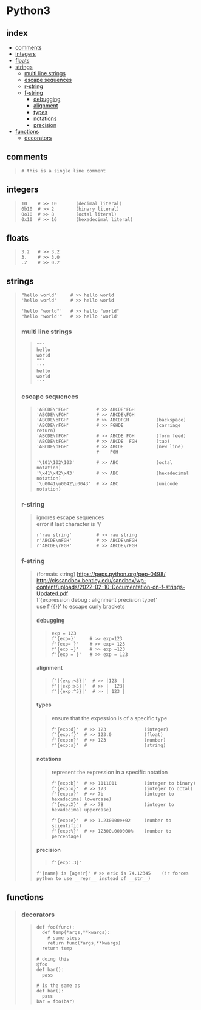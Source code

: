 # Python3

## index

+ [comments ](#comments)
+ [integers ](#integers)
+ [floats   ](#floats)
+ [strings  ](#strings)
  + [multi line strings ](#multi-line-strings)
  + [escape sequences   ](#escape-sequences)
  + [r-string](#r-string)
  + [f-string](#f-string)
    + [debugging](#debugging)
    + [alignment](#alignment)
    + [types    ](#types)
    + [notations](#notations)
    + [precision](#precision)
+ [functions](#functions)
  + [decorators](#decorators)


## comments
> ```
> # this is a single line comment
> ```


## integers
> ```python3
> 10    # >> 10       (decimal literal)
> 0b10  # >> 2        (binary literal)
> 0o10  # >> 8        (octal literal)
> 0x10  # >> 16       (hexadecimal literal)
> ```


## floats
> ```python3
> 3.2   # >> 3.2
> 3.    # >> 3.0 
> .2    # >> 0.2
> ```


## strings
> ```python3
> "hello world"     # >> hello world
> 'hello world'     # >> hello world
> 
> 'hello "world"'   # >> hello "world"
> "hello 'world'"   # >> hello 'world'
> ```
>
> ### multi line strings
>> ```python3
>> """
>> hello
>> world 
>> """
>> '''
>> hello 
>> world
>> '''
>> ```
>
> ### escape sequences
>> ```python3
>> 'ABCDE\'FGH'          # >> ABCDE'FGH
>> 'ABCDE\\FGH'          # >> ABCDE\FGH	
>> 'ABCDE\bFGH'          # >> ABCDFGH          (backspace)
>> 'ABCDE\rFGH'          # >> FGHDE            (carriage return)	
>> 'ABCDE\fFGH'          # >> ABCDE FGH        (form feed)	
>> 'ABCDE\tFGH'          # >> ABCDE  FGH       (tab)
>> 'ABCDE\nFGH'          # >> ABCDE            (new line)	
>>                       #    FGH
>>
>> '\101\102\103'        # >> ABC              (octal notation)
>> '\x41\x42\x43'        # >> ABC              (hexadecimal notation)
>> '\u0041\u0042\u0043'  # >> ABC              (unicode notation)
>> ```
>
> ### r-string 
>> ignores escape sequences  
>> error if last character is '\\'
>> ```python3
>> r'raw string'         # >> raw string
>> r'ABCDE\nFGH'         # >> ABCDE\nFGH
>> r'ABCDE\rFGH'         # >> ABCDE\rFGH
>> ```
>
> ### f-string 
>> (formats string)
>> https://peps.python.org/pep-0498/  
>> http://cissandbox.bentley.edu/sandbox/wp-content/uploads/2022-02-10-Documentation-on-f-strings-Updated.pdf  
>> f'{expression debug : alignment precision type}'  
>> use f'{{}}' to escape curly brackets  
>> 
>> #### debugging
>>> ```python3
>>> exp = 123
>>> f'{exp=}'     # >> exp=123
>>> f'{exp= }'    # >> exp= 123
>>> f'{exp =}'    # >> exp =123
>>> f'{exp = }'   # >> exp = 123
>>> ```
>>
>> #### alignment
>>> ```python3
>>> f'|{exp:<5}|'  # >> |123  |
>>> f'|{exp:>5}|'  # >> |  123|
>>> f'|{exp:^5}|'  # >> | 123 |
>>> ```
>>
>> #### types
>>> ensure that the expession is of a specific type
>>> ```python3
>>> f'{exp:d}'  # >> 123              (integer)
>>> f'{exp:f}'  # >> 123.0            (float)
>>> f'{exp:n}'  # >> 123              (number)
>>> f'{exp:s}'  #                     (string)
>>> ```
>> 
>> #### notations
>>> represent the expression in a specific notation
>>> ```python3
>>> f'{exp:b}'  # >> 1111011          (integer to binary)
>>> f'{exp:o}'  # >> 173              (integer to octal)
>>> f'{exp:x}'  # >> 7b               (integer to hexadecimal lowercase)
>>> f'{exp:X}'  # >> 7B               (integer to hexadecimal uppercase)
>>> 
>>> f'{exp:e}'  # >> 1.230000e+02     (number to scientific)
>>> f'{exp:%}'  # >> 12300.000000%    (number to percentage)
>>> ```
>>
>> #### precision
>>> ```python3
>>> f'{exp:.3}'
>>> ```
>>
>> ```
>> f'{name} is {age!r}' # >> eric is 74.12345    (!r forces python to use __repr__ instead of __str__)
>> ```

## functions
> ### decorators
>> ```python3
>> def foo(func):
>>   def temp(*args,**kwargs):
>>     # some steps
>>     return func(*args,**kwargs)
>>   return temp
>> 
>> # doing this
>> @foo
>> def bar():
>>   pass
>> 
>> # is the same as
>> def bar():
>>   pass
>> bar = foo(bar)
>> ```
